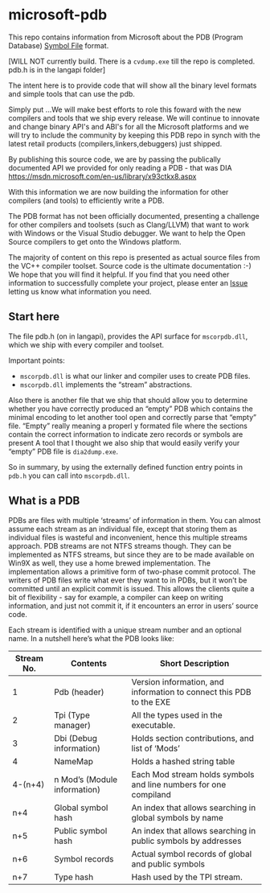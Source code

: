 # microsoft-pdb

This repo contains information from Microsoft about the PDB (Program Database)
[Symbol File](https://msdn.microsoft.com/en-us/library/windows/desktop/aa363368(v=vs.85).aspx)
format.

[WILL NOT currently build. There is a ```cvdump.exe``` till the repo is
completed.  pdb.h is in the langapi folder]

The intent here is to provide code that will show all the binary level formats
and simple tools that can use the pdb.

Simply put ...We will make best efforts to role this foward with the new
compilers and tools that we ship every release. We will continue to innovate
and change binary API's and ABI's for all the Microsoft platforms and we will
try to include the community by keeping this PDB repo in synch with the latest
retail products (compilers,linkers,debuggers) just shipped.  

By publishing this source code, we are by passing the publically documented
API we provided for only reading a PDB - that was DIA
https://msdn.microsoft.com/en-us/library/x93ctkx8.aspx 

With this information we are now building the information for other compilers
(and tools) to efficiently write a PDB. 

The PDB format has not been officially documented, presenting a challenge for
other compilers and toolsets (such as Clang/LLVM) that want to work with
Windows or the Visual Studio debugger. We want to help the Open Source
compilers to get onto the Windows platform.
 
The majority of content on this repo is presented as actual source files from
the VC++ compiler toolset. Source code is the ultimate documentation :-) We
hope that you will find it helpful. If you find that you need other
information to successfully complete your project, please enter an
[Issue](https://github.com/microsoft/microsoft-pdb/issues) letting us know
what information you need.

## Start here

The file pdb.h (on in langapi), provides the API surface for
```mscorpdb.dll```,
which we ship with every compiler and toolset.

Important points:

- ```mscorpdb.dll``` is what our linker and compiler uses to create PDB files.
- ```mscorpdb.dll``` implements the “stream” abstractions.

Also there is another file that we ship that should allow you to determine
whether you have correctly produced an “empty” PDB which contains the minimal
encoding to let another tool open and correctly parse that “empty” file.
“Empty” really meaning a properl y formated file where the sections contain
the correct information to indicate zero records or symbols are present A tool
that I thought we also ship that would easily verify your “empty” PDB file is
```dia2dump.exe```.

So in summary, by using the externally defined function entry points in
```pdb.h``` you can call into ```mscorpdb.dll```.

## What is a PDB

PDBs are files with multiple ‘streams’ of information in them. You can almost
assume each stream as an individual file, except that storing them as
individual files is wasteful and inconvenient, hence this multiple streams
approach. PDB streams are not NTFS streams though. They can be implemented as
NTFS streams, but since they are to be made available on Win9X as well, they
use a home brewed implementation. The implementation allows a primitive form
of two-phase commit protocol. The writers of PDB files write what ever they
want to in PDBs, but it won’t be committed until an explicit commit is issued.
This allows the clients quite a bit of flexibility - say for example, a
compiler can keep on writing information, and just not commit it, if it
encounters an error in users’ source code.

Each stream is identified with a unique stream number and an optional name. In
a nutshell here’s what the PDB looks like:
  
| Stream No.     | Contents                          | Short Description
|----------------|-----------------------------------|--------------------
| 1              | Pdb (header)                      | Version information, and information to connect this PDB to the EXE
| 2              | Tpi (Type manager)                | All the types used in the executable.
| 3              | Dbi (Debug information)           | Holds section contributions, and list of ‘Mods’
| 4              | NameMap                           | Holds a hashed string table
| 4-(n+4)        | n Mod’s (Module information)      | Each Mod stream holds symbols and line numbers for one compiland
| n+4            | Global symbol hash                | An index that allows searching in global symbols by name
| n+5            | Public symbol hash                | An index that allows searching in public symbols by addresses
| n+6            | Symbol records                    | Actual symbol records of global and public symbols
| n+7            | Type hash                         | Hash used by the TPI stream.

